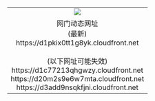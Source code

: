 ﻿<table>
  <tr></tr>
  <tr><td colspan=2 align=center><img src="https://d1pkix0tt1g8yk.cloudfront.net/Up/oGate.jpg" /></td></tr>
  <tr><td colspan=2 align=center>网门动态网址<br/>(最新)
<br>https://d1pkix0tt1g8yk.cloudfront.net
<br/><br/>(以下网址可能失效)
<br>https://d1c77213qhgwzy.cloudfront.net
<br>https://d20m2s9e6w7mta.cloudfront.net
<br>https://d3add9nsqkfjni.cloudfront.net
    </td>
  </tr>
</table>
